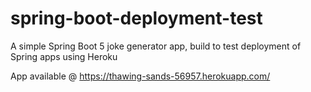 # spring-boot-deployment-test
A simple Spring Boot 5 joke generator app, build to test deployment of Spring apps using Heroku

App available @ https://thawing-sands-56957.herokuapp.com/
